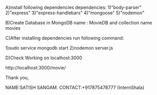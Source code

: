 A)install following dependencies
dependencies:
1)"body-parser"
2)"express"
3)"express-handlebars"
4)"mongoose"
5)"nodemon"



B)Create Database in MongoDB name : MovieDB and collection name movies

C)After installing dependencies run following command:

1)sudo service mongodb start
2)nodemon server.js

D)Check Working on localhost:3000

http://localhost:3000/movie/



Thank you,

NAME:SATISH SANGAM.
CONTACT:+917875478777
(InternShala)

